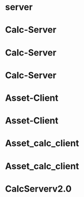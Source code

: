 # server
# Calc-Server
# Calc-Server
# Calc-Server
# Asset-Client
# Asset-Client
# Asset_calc_client
# Asset_calc_client
# CalcServerv2.0
